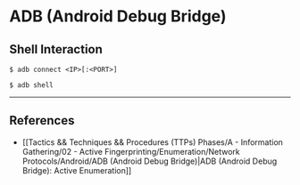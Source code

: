 # ADB (Android Debug Bridge)

## Shell Interaction

```
$ adb connect <IP>[:<PORT>]

$ adb shell
```

---
## References

- [[Tactics && Techniques && Procedures (TTPs) Phases/A - Information Gathering/02 - Active Fingerprinting/Enumeration/Network Protocols/Android/ADB (Android Debug Bridge)|ADB (Android Debug Bridge): Active Enumeration]]
